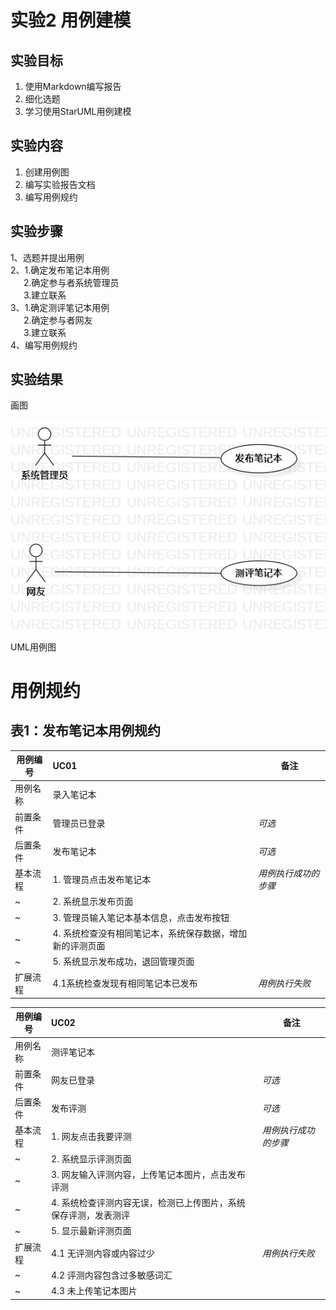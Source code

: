# 实验2 用例建模
## 实验目标
1. 使用Markdown编写报告
2. 细化选题
3. 学习使用StarUML用例建模
## 实验内容
1. 创建用例图
2. 编写实验报告文档
3. 编写用例规约
## 实验步骤
1、选题并提出用例  
2、1.确定发布笔记本用例  
&emsp;&ensp;2.确定参与者系统管理员  
&emsp;&ensp;3.建立联系  
3、1.确定测评笔记本用例  
&emsp;&ensp;2.确定参与者网友  
&emsp;&ensp;3.建立联系  
4、编写用例规约  
## 实验结果
画图

![用例图](./lab2_UML.jpg)

UML用例图

# 用例规约

## 表1：发布笔记本用例规约

用例编号  | UC01 | 备注  
-|:-|-  
用例名称  | 录入笔记本  |   
前置条件  |   管理员已登录   | *可选*   
后置条件  |   发布笔记本   | *可选*   
基本流程  | 1. 管理员点击发布笔记本  |*用例执行成功的步骤*    
~| 2. 系统显示发布页面  |   
~| 3. 管理员输入笔记本基本信息，点击发布按钮  |   
~| 4. 系统检查没有相同笔记本，系统保存数据，增加新的评测页面   |   
~| 5. 系统显示发布成功，退回管理页面   |  
扩展流程  | 4.1系统检查发现有相同笔记本已发布   |*用例执行失败*    


用例编号  | UC02 | 备注  
-|:-|-  
用例名称  | 测评笔记本  |   
前置条件  |   网友已登录   | *可选*   
后置条件  |   发布评测   | *可选*   
基本流程  | 1. 网友点击我要评测  |*用例执行成功的步骤*    
~| 2. 系统显示评测页面  |   
~| 3. 网友输入评测内容，上传笔记本图片，点击发布评测   |   
~| 4. 系统检查评测内容无误，检测已上传图片，系统保存评测，发表测评 |   
~| 5. 显示最新评测页面   |  
扩展流程  |4.1 无评测内容或内容过少   |*用例执行失败*    
~| 4.2 评测内容包含过多敏感词汇   |  
~| 4.3 未上传笔记本图片   |  
